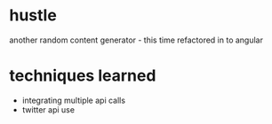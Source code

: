 # hustle

another random content generator - this time refactored in to angular

# techniques learned
* integrating multiple api calls
* twitter api use
